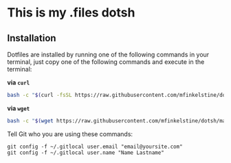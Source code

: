 # This is my .files dotsh


## Installation

Dotfiles are installed by running one of the following commands in your terminal, just copy one of the following commands and execute in the terminal:

**via `curl`**

```sh
bash -c "$(curl -fsSL https://raw.githubusercontent.com/mfinkelstine/dotsh/master/installer.sh)"
```

**via `wget`**

```sh
bash -c "$(wget https://raw.githubusercontent.com/mfinkelstine/dotsh/master/installer.sh -O -)"
```

Tell Git who you are using these commands:

```
git config -f ~/.gitlocal user.email "email@yoursite.com"
git config -f ~/.gitlocal user.name "Name Lastname"
```
